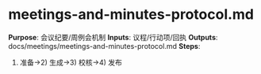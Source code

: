 # meetings-and-minutes-protocol.md

**Purpose**: 会议纪要/周例会机制
**Inputs**: 议程/行动项/回执
**Outputs**: docs/meetings/meetings-and-minutes-protocol.md
**Steps**:

1. 准备→2) 生成→3) 校核→4) 发布
